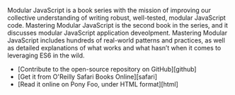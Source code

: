Modular JavaScript is a book series with the mission of improving our collective understanding of writing robust, well-tested, modular JavaScript code. Mastering Modular JavaScript is the second book in the series, and it discusses modular JavaScript application deveolpment. Mastering Modular JavaScript includes hundreds of real-world patterns and practices, as well as detailed explanations of what works and what hasn’t when it comes to leveraging ES6 in the wild.

- [Contribute to the open-source repository on GitHub][github]
- [Get it from O'Reilly Safari Books Online][safari]
- [Read it online on Pony Foo, under HTML format][html]
